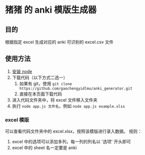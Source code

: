 # 猪猪 的 anki 模版生成器

## 目的

根据指定 excel 生成对应的 anki 可识别的 excel.csv 文件

## 使用方法

1. [安装 node](https://nodejs.org/en/download/)
2. 下载代码（以下方式二选一）
   1. 如果有 git，使用 `git clone https://github.com/gaochengyidlmu/anki_generator.git`
   2. 直接在本页面下载代码
3. 进入代码文件夹中，将 excel 文件移入文件夹
4. 执行 `node app.js 文件名`，例如 `node app.js example.xlsx`

### excel 模版

可以查看代码文件夹中的 excel.xlsx，按照该模版进行录入数据。
规则：

1. excel 中的选项可以添加多列，每一列的列名以 '选项' 开头即可
2. excel 中的 sheet 名一定要是 anki
